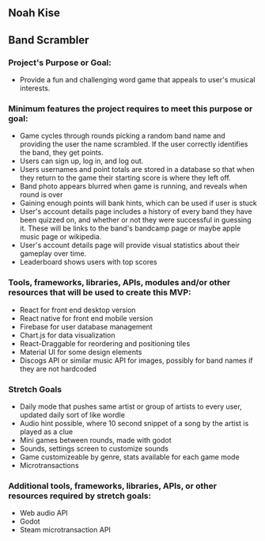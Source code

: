 ## Noah Kise

## Band Scrambler

### Project's Purpose or Goal:
* Provide a fun and challenging word game that appeals to user's musical interests.

### Minimum features the project requires to meet this purpose or goal:
* Game cycles through rounds picking a random band name and providing the user the name scrambled.  If the user correctly identifies the band, they get points.
* Users can sign up, log in, and log out.
* Users usernames and point totals are stored in a database so that when they return to the game their starting score is where they left off.
* Band photo appears blurred when game is running, and reveals when round is over
* Gaining enough points will bank hints, which can be used if user is stuck
* User's account details page includes a history of every band they have been quizzed on, and whether or not they were successful in guessing it. These will be links to the band's bandcamp page or maybe apple music page or wikipedia.
* User's account details page will provide visual statistics about their gameplay over time.
* Leaderboard shows users with top scores

### Tools, frameworks, libraries, APIs, modules and/or other resources that will be used to create this MVP:
* React for front end desktop version
* React native for front end mobile version
* Firebase for user database management
* Chart.js for data visualization
* React-Draggable for reordering and positioning tiles
* Material UI for some design elements
* Discogs API or similar music API for images, possibly for band names if they are not hardcoded

### Stretch Goals
* Daily mode that pushes same artist or group of artists to every user, updated daily sort of like wordle
* Audio hint possible, where 10 second snippet of a song by the artist is played as a clue
* Mini games between rounds, made with godot
* Sounds, settings screen to customize sounds
* Game customizeable by genre, stats available for each game mode
* Microtransactions

### Additional tools, frameworks, libraries, APIs, or other resources required by stretch goals:
* Web audio API
* Godot
* Steam microtransaction API